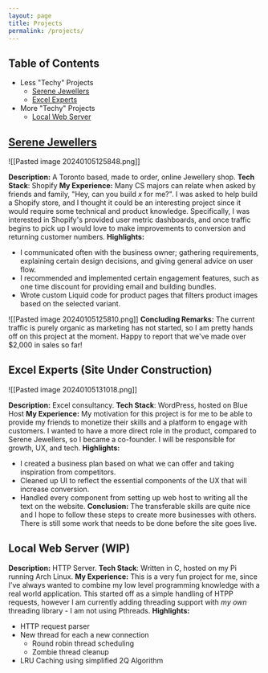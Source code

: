 ```yaml
---
layout: page
title: Projects
permalink: /projects/
---
```

## Table of Contents
- Less "Techy" Projects
	- [Serene Jewellers](#serene-jewellers)
	- [Excel Experts](##excel-experts)
- More "Techy" Projects
	- [Local Web Server](##local-web-server)
## [Serene Jewellers](https://serenejewellers.com/)

![[Pasted image 20240105125848.png]]

**Description:** A Toronto based, made to order, online Jewellery shop.
**Tech Stack**: Shopify
**My Experience:** Many CS majors can relate when asked by friends and family, "Hey, can you build *x* for me?". I was asked to help build a Shopify store, and I thought it could be an interesting project since it would require some technical and product knowledge. Specifically, I was interested in Shopify's provided user metric dashboards, and once traffic begins to pick up I would love to make improvements to conversion and returning customer numbers.
**Highlights:**
- I communicated often with the business owner; gathering requirements, explaining certain design decisions, and giving general advice on user flow. 
- I recommended and implemented certain engagement features, such as one time discount for providing email and building bundles.
- Wrote custom Liquid code for product pages that filters product images based on the selected variant.

![[Pasted image 20240105125810.png]]
**Concluding Remarks:** The current traffic is purely organic as marketing has not started, so I am pretty hands off on this project at the moment. Happy to report that we've made over $2,000 in sales so far!
## Excel Experts (Site Under Construction)

![[Pasted image 20240105131018.png]]

**Description:** Excel consultancy.
**Tech Stack**: WordPress, hosted on Blue Host
**My Experience:** My motivation for this project is for me to be able to provide my friends to monetize their skills and a platform to engage with customers. I wanted to have a more direct role in the product, compared to Serene Jewellers, so I became a co-founder. I will be responsible for growth, UX, and tech.
**Highlights:**
- I created a business plan based on what we can offer and taking inspiration from competitors.
- Cleaned up UI to reflect the essential components of the UX that will increase conversion.
- Handled every component from setting up web host to writing all the text on the website.
**Conclusion:** The transferable skills are quite nice and I hope to follow these steps to create more businesses with others. There is still some work that needs to be done before the site goes live.

## Local Web Server (WIP)

**Description:** HTTP Server.
**Tech Stack**: Written in C, hosted on my Pi running Arch Linux.
**My Experience:** This is a very fun project for me, since I've always wanted to combine my low level programming knowledge with a real world application. This started off as a simple handling of HTPP requests, however I am currently adding threading support with *my own* threading library - I am not using Pthreads.
**Highlights:**
- HTTP request parser
- New thread for each a new connection
	- Round robin thread scheduling
	- Zombie thread cleanup
- LRU Caching using simplified 2Q Algorithm
